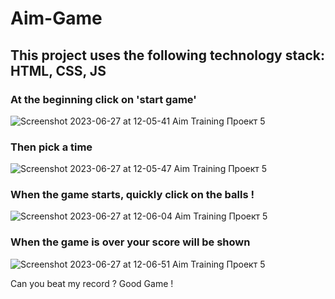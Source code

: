 # Aim-Game
## This project uses the following technology stack: HTML, CSS, JS

### At the beginning click on 'start game'
![Screenshot 2023-06-27 at 12-05-41 Aim Training Проект 5](https://github.com/ArtLevel/Aim-Game/assets/124143546/89d1088e-df07-4167-8244-501e0b0e51d2)

### Then pick a time
![Screenshot 2023-06-27 at 12-05-47 Aim Training Проект 5](https://github.com/ArtLevel/Aim-Game/assets/124143546/3105529d-f3b7-42fa-ac69-fbb67f99e996)

### When the game starts, quickly click on the balls !
![Screenshot 2023-06-27 at 12-06-04 Aim Training Проект 5](https://github.com/ArtLevel/Aim-Game/assets/124143546/59561b32-a252-47ee-a088-195e916025f8)

### When the game is over your score will be shown
![Screenshot 2023-06-27 at 12-06-51 Aim Training Проект 5](https://github.com/ArtLevel/Aim-Game/assets/124143546/f55596d0-0f7a-4b22-82ce-d815edd41193)

Can you beat my record ? 
Good Game !
